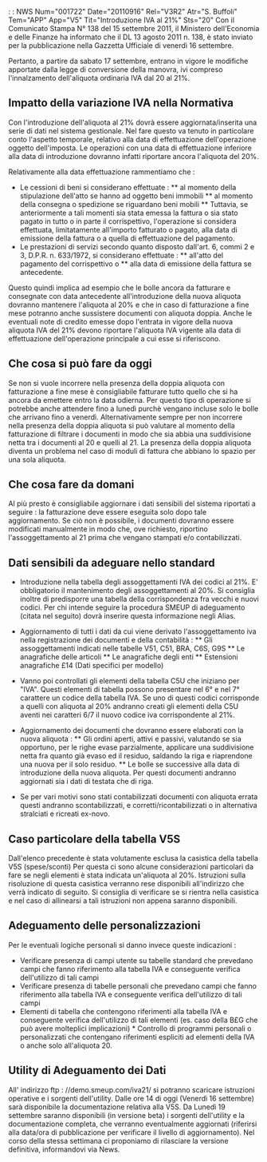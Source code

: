  :  : NWS Num="001722" Date="20110916" Rel="V3R2" Atr="S. Buffoli" Tem="APP" App="V5" Tit="Introduzione IVA al 21%" Sts="20"
Con il Comunicato Stampa N° 138 del 15 settembre 2011, il Ministero dell'Economia e delle Finanze ha informato che il DL 13 agosto 2011 n. 138, è stato inviato per la pubblicazione nella Gazzetta Ufficiale di venerdì 16 settembre.

Pertanto, a partire da sabato 17 settembre, entrano in vigore le modifiche apportate dalla legge di
conversione della manovra, ivi compreso l'innalzamento dell'aliquota ordinaria IVA dal 20 al 21%.

Impatto della variazione IVA nella Normativa
-------------------------------------------------------------------------
Con l'introduzione dell'aliquota al 21% dovrà essere aggiornata/inserita  una serie di dati nel sistema gestionale.
Nel fare questo va tenuto in particolare conto l'aspetto temporale, relativo alla data di effettuazione dell'operazione oggetto dell'imposta.
Le operazioni con una data di effettuazione inferiore alla data di introduzione dovranno infatti riportare ancora l'aliquota del 20%.

Relativamente alla data effettuazione rammentiamo che  : 
* Le cessioni di beni si considerano effettuate : 
** al momento della stipulazione dell'atto se hanno ad oggetto beni immobili ** al momento della consegna o spedizione se riguardano beni mobili
** Tuttavia, se anteriormente a tali momenti sia stata emessa la fattura o sia stato pagato in tutto o in parte il corrispettivo, l'operazione si considera effettuata, limitatamente all'importo
fatturato o pagato, alla data di emissione della fattura o a quella di effettuazione del pagamento.
* Le prestazioni di servizi secondo quanto disposto dall'art. 6, commi 2 e 3, D.P.R. n. 633/1972, si
considerano effettuate : 
** all'atto del pagamento del corrispettivo o
** alla data di emissione della fattura se antecedente.

Questo quindi implica ad esempio che le bolle ancora da fatturare e consegnate con data antecedente
all'introduzione della nuova aliquota dovranno mantenere l'aliquota al 20% e che in caso di fatturazione a fine mese potranno anche sussistere documenti con aliquota doppia. Anche le eventuali
note di credito emesse dopo l'entrata in vigore della nuova aliquota IVA del 21% devono riportare l'aliquota IVA vigente alla data di effettuazione dell'operazione principale a cui esse si riferiscono.

Che cosa si può fare da oggi
-------------------------------------------------------------------------
Se non si vuole incorrere nella presenza della doppia aliquota con fatturazione a fine mese è consigliabile fatturare tutto quello che si ha ancora da emettere entro la data odierna.
Per questo tipo di operazione si potrebbe anche attendere fino a lunedì purchè vengano incluse solo
le bolle che arrivano fino a venerdì.
Alternativamente sempre per non incorrere nella presenza della doppia aliquota si può valutare al momento della fatturazione di filtrare i documenti in modo che sia abbia una suddivisione netta tra
i documenti al 20 e quelli al 21.
La presenza della doppia aliquota diventa un problema nel caso di moduli di fattura che abbiano lo
spazio per una sola aliquota.

Che cosa fare da domani
-------------------------------------------------------------------------
Al più presto è consigliabile aggiornare i dati sensibili del sistema riportati a seguire :  la fatturazione deve essere eseguita solo dopo tale aggiornamento.
Se ciò non è possibile, i documenti dovranno essere modificati manualmente in modo che, ove richiesto, riportino l'assoggettamento al 21 prima che vengano stampati e/o contabilizzati.

Dati sensibili da adeguare nello standard
-------------------------------------------------------------------------
* Introduzione nella tabella degli assoggettamenti IVA dei codici al 21%.
E' obbligatorio il mantenimento degli assoggettamenti al 20%. Si consiglia inoltre di predisporre una tabella della corrispondenza fra vecchi e nuovi codici. Per chi intende seguire la procedura SMEUP di adeguamento (citata nel seguito) dovrà inserire questa informazione negli Alias.

* Aggiornamento di tutti i dati da cui viene derivato l'assoggettamento iva nella registrazione dei
documenti e della contabilità : 
**  Gli assoggettamenti indicati nelle tabelle V51, C51, BRA, C6S, G9S
** Le anagrafiche delle articoli
** Le anagrafiche degli enti
** Estensioni anagrafiche £14 (Dati specifici per modello)
* Vanno poi controllati gli elementi della tabella C5U che iniziano per "IVA". Questi elementi di tabella possono presentare nel 6° e nel 7° carattere un codice della tabella IVA. Se uno di questi
codici corrisponde a quelli con aliquota al 20% andranno creati gli elementi della C5U aventi nei caratteri 6/7 il nuovo codice iva corrispondente al 21%.

* Aggiornamento dei documenti che dovranno essere elaborati con la nuova aliquota : 
** Gli ordini aperti, attivi e passivi, valutando se sia opportuno, per le righe evase parzialmente,
applicare una suddivisione netta fra quanto già evaso ed il residuo, saldando la riga e riaprendone una nuova per il solo residuo.
** Le bolle se successive alla data di introduzione della nuova aliquota. Per questi documenti andranno aggiornati sia i dati di testata che di riga.
* Se per vari motivi sono stati contabilizzati documenti con aliquota errata questi andranno scontabilizzati, e corretti/ricontabilizzati o in alternativa stralciati e ricreati ex-novo.

Caso particolare della tabella V5S
-------------------------------------------------------------------------
Dall'elenco precedente è stata volutamente esclusa la casistica della tabella V5S (spese/sconti) Per questa ci sono alcune considerazioni particolari da fare se negli elementi è stata indicata un'aliquota al 20%. Istruzioni sulla risoluzione di questa casistica verranno rese disponibili all'indirizzo che verrà indicato di seguito.
Si consiglia di verificare se si rientra nella casistica e nel caso di allinearsi a tali istruzioni
non appena saranno disponibili.

Adeguamento delle personalizzazioni
-------------------------------------------------------------
Per le eventuali logiche personali si danno invece queste indicazioni : 
* Verificare presenza di campi utente su tabelle standard che prevedano campi che fanno riferimento
alla tabella IVA e conseguente verifica dell'utilizzo di tali campi
* Verificare presenza di tabelle personali che prevedano campi che fanno riferimento alla tabella IVA e conseguente verifica dell'utilizzo di tali campi
* Elementi di tabella che contengono riferimenti alla tabella IVA e conseguente verifica dell'utilizzo di tali elementi (es. caso della B£G che può avere molteplici implicazioni) * Controllo di programmi personali o personalizzati che contengano riferimenti espliciti ad elementi
della IVA o anche solo all'aliquota 20.

Utility di Adeguamento dei Dati
-------------------------------------------------------------
All' indirizzo ftp : //demo.smeup.com/iva21/ si potranno scaricare istruzioni operative e i sorgenti
dell'utility.
Dalle ore 14 di oggi (Venerdì 16 settembre) sarà disponibile la documentazione relativa alla V5S.
Da Lunedì 19 settembre saranno disponibili (in versione beta) i sorgenti dell'utility e la documentazione completa, che verranno eventualmente aggiornati (riferirsi alla data/ora di pubblicazione per verificare il livello di aggiornamento).
Nel corso della stessa settimana ci proponiamo di rilasciare la versione definitiva, informandovi via News.
